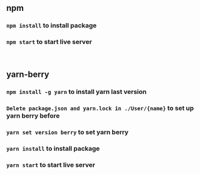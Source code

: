 ## npm
### `npm install` to install package
### `npm start` to start live server

<br>

## yarn-berry
### `npm install -g yarn` to install yarn last version
### `Delete package.json and yarn.lock in ./User/{name}` to set up yarn berry before
### `yarn set version berry` to set yarn berry
### `yarn install` to install package
### `yarn start` to start live server
